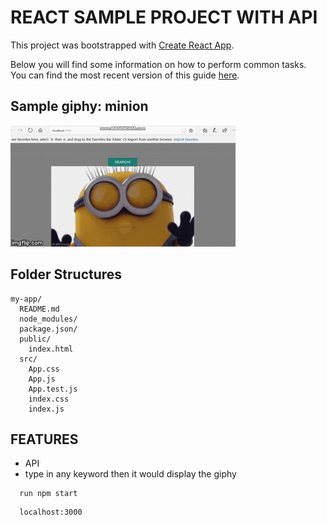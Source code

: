 # REACT SAMPLE PROJECT WITH API

This project was bootstrapped with [Create React App](https://github.com/facebookincubator/create-react-app).

Below you will find some information on how to perform common tasks.<br>
You can find the most recent version of this guide [here](https://github.com/facebookincubator/create-react-app/blob/master/packages/react-scripts/template/README.md).

## Sample giphy: minion
![alt-text](sample.gif)


## Folder Structures

```
my-app/
  README.md
  node_modules/
  package.json/
  public/
    index.html
  src/
    App.css
    App.js
    App.test.js
    index.css
    index.js
```

## FEATURES
* API
* type in any keyword then it would display the giphy

```
  run npm start
```


```
  localhost:3000
```


